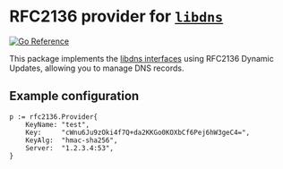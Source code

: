 RFC2136 provider for [`libdns`](https://github.com/libdns/libdns)
=======================

[![Go Reference](https://pkg.go.dev/badge/test.svg)](https://pkg.go.dev/github.com/libdns/rfc2136)

This package implements the [libdns interfaces](https://github.com/libdns/libdns) using RFC2136 Dynamic Updates, allowing you to manage DNS records.

Example configuration
-----
	p := rfc2136.Provider{
		KeyName: "test",
		Key:     "cWnu6Ju9zOki4f7Q+da2KKGo0KOXbCf6Pej6hW3geC4=",
		KeyAlg:  "hmac-sha256",
		Server:  "1.2.3.4:53",
	}
